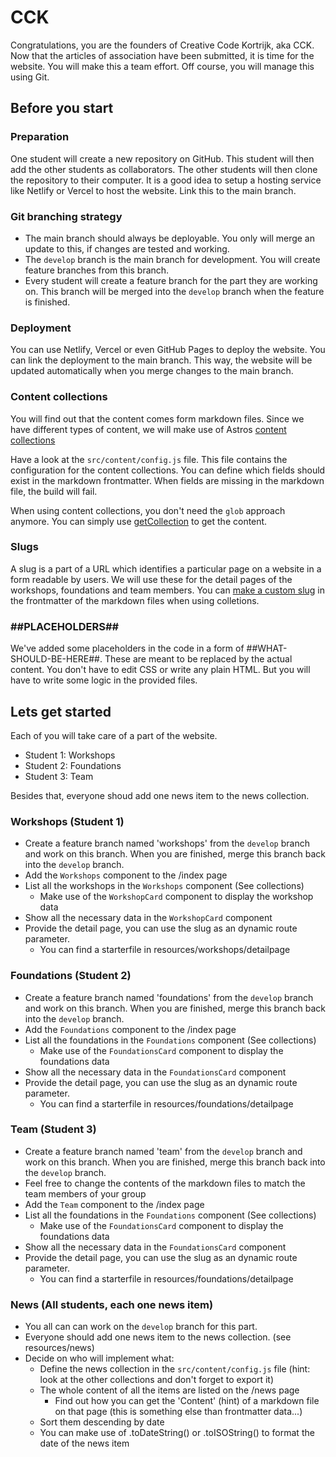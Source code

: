 # CCK

Congratulations, you are the founders of Creative Code Kortrijk, aka CCK. Now that the articles of association have been submitted, it is time for the website. You will make this a team effort. Off course, you will manage this using Git.

## Before you start

### Preparation

One student will create a new repository on GitHub. This student will then add the other students as collaborators. The other students will then clone the repository to their computer. It is a good idea to setup a hosting service like Netlify or Vercel to host the website. Link this to the main branch.

### Git branching strategy

- The main branch should always be deployable. You only will merge an update to this, if changes are tested and working.
- The `develop` branch is the main branch for development. You will create feature branches from this branch.
- Every student will create a feature branch for the part they are working on. This branch will be merged into the `develop` branch when the feature is finished.

### Deployment

You can use Netlify, Vercel or even GitHub Pages to deploy the website. You can link the deployment to the main branch. This way, the website will be updated automatically when you merge changes to the main branch.

### Content collections

You will find out that the content comes form markdown files. Since we have different types of content, we will make use of Astros [content collections](https://docs.astro.build/en/guides/content-collections/)

Have a look at the `src/content/config.js` file. This file contains the configuration for the content collections. You can define which fields should exist in the markdown frontmatter. When fields are missing in the markdown file, the build will fail.

When using content collections, you don't need the `glob` approach anymore. You can simply use [getCollection](https://docs.astro.build/en/reference/modules/astro-content/#getcollection) to get the content.

### Slugs

A slug is a part of a URL which identifies a particular page on a website in a form readable by users. We will use these for the detail pages of the workshops, foundations and team members. You can [make a custom slug](https://docs.astro.build/en/guides/content-collections/#defining-custom-slugs) in the frontmatter of the markdown files when using colletions.

### ##PLACEHOLDERS##

We've added some placeholders in the code in a form of ##WHAT-SHOULD-BE-HERE##. These are meant to be replaced by the actual content.
You don't have to edit CSS or write any plain HTML. But you will have to write some logic in the provided files.

## Lets get started

Each of you will take care of a part of the website.

- Student 1: Workshops
- Student 2: Foundations
- Student 3: Team

Besides that, everyone shoud add one news item to the news collection.

### Workshops (Student 1)

- Create a feature branch named 'workshops' from the `develop` branch and work on this branch. When you are finished, merge this branch back into the `develop` branch.
- Add the `Workshops` component to the /index page
- List all the workshops in the `Workshops` component (See collections)
  - Make use of the `WorkshopCard` component to display the workshop data
- Show all the necessary data in the `WorkshopCard` component
- Provide the detail page, you can use the slug as an dynamic route parameter.
  - You can find a starterfile in resources/workshops/detailpage

### Foundations (Student 2)

- Create a feature branch named 'foundations' from the `develop` branch and work on this branch. When you are finished, merge this branch back into the `develop` branch.
- Add the `Foundations` component to the /index page
- List all the foundations in the `Foundations` component (See collections)
  - Make use of the `FoundationsCard` component to display the foundations data
- Show all the necessary data in the `FoundationsCard` component
- Provide the detail page, you can use the slug as an dynamic route parameter.
  - You can find a starterfile in resources/foundations/detailpage

### Team (Student 3)

- Create a feature branch named 'team' from the `develop` branch and work on this branch. When you are finished, merge this branch back into the `develop` branch.
- Feel free to change the contents of the markdown files to match the team members of your group
- Add the `Team` component to the /index page
- List all the foundations in the `Foundations` component (See collections)
  - Make use of the `FoundationsCard` component to display the foundations data
- Show all the necessary data in the `FoundationsCard` component
- Provide the detail page, you can use the slug as an dynamic route parameter.
  - You can find a starterfile in resources/foundations/detailpage

### News (All students, each one news item)

- You all can can work on the `develop` branch for this part.
- Everyone should add one news item to the news collection. (see resources/news)
- Decide on who will implement what:
  - Define the news collection in the `src/content/config.js` file (hint: look at the other collections and don't forget to export it)
  - The whole content of all the items are listed on the /news page
    - Find out how you can get the 'Content' (hint) of a markdown file on that page (this is something else than frontmatter data...)
  - Sort them descending by date
  - You can make use of .toDateString() or .toISOString() to format the date of the news item
